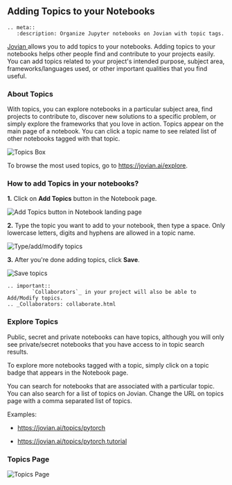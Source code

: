 ## Adding Topics to your Notebooks

```eval_rst
.. meta::
   :description: Organize Jupyter notebooks on Jovian with topic tags.
```

<a href="https://jovian.ai?utm_source=docs" target=_blank> Jovian </a> allows you to add topics to your notebooks. Adding topics to your notebooks helps other people find and contribute to your projects easily. You can add topics related to your project's intended purpose, subject area, frameworks/languages used, or other important qualities that you find useful.

### About Topics

With topics, you can explore notebooks in a particular subject area, find projects to contribute to, discover new solutions to a specific problem, or simply explore the frameworks that you love in action. Topics appear on the main page of a notebook. You can click a topic name to see related list of other notebooks tagged with that topic.

<img src="https://i.imgur.com/HmBU5s0.png" class="screenshot" alt="Topics Box">

To browse the most used topics, go to <a href="https://jovian.ai/explore?utm_source=docs" target="_blank">https://jovian.ai/explore</a>.

### How to add Topics in your notebooks?

**1.**&nbsp;Click on **Add Topics** button in the Notebook page.

<img src="https://i.imgur.com/fhJ6MTq.png" class="screenshot" alt="Add Topics button in Notebook landing page">

**2.**&nbsp;Type the topic you want to add to your notebook, then type a space. Only lowercase letters, digits and hyphens are allowed in a topic name.

<img src="https://i.imgur.com/xSm1JG9.png" class="screenshot" alt="Type/add/modify topics">

**3.**&nbsp;After you're done adding topics, click **Save**.

<img src="https://i.imgur.com/tdzcrfv.png" class="screenshot" alt="Save topics">

```eval_rst
.. important::
        `Collaborators`_ in your project will also be able to Add/Modify topics.
.. _Collaborators: collaborate.html
```

### Explore Topics

Public, secret and private notebooks can have topics, although you will only see private/secret notebooks that you have access to in topic search results.

To explore more notebooks tagged with a topic, simply click on a topic badge that appears in the Notebook page.

You can search for notebooks that are associated with a particular topic. You can also search for a list of topics on Jovian. Change the URL on topics page with a comma separated list of topics.

Examples:

- <a href="https://jovian.ai/topics/pytorch?utm_source=docs" target="_blank">https://jovian.ai/topics/pytorch</a>

- <a href="https://jovian.ai/topics/pytorch,tutorial?utm_source=docs" target="_blank">https://jovian.ai/topics/pytorch,tutorial</a>

<h3>Topics Page</h3>

<img src="https://i.imgur.com/TZdWoHp.png" class="screenshot" alt="Topics Page" >
